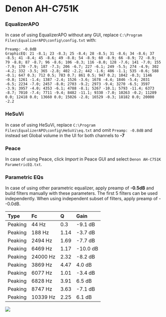 # Denon AH-C751K

### EqualizerAPO
In case of using EqualizerAPO without any GUI, replace `C:\Program Files\EqualizerAPO\config\config.txt`
with:
```
Preamp: -0.8dB
GraphicEQ: 21 -8.1; 23 -8.3; 25 -8.4; 28 -8.5; 31 -8.6; 34 -8.6; 37 -8.5; 41 -8.4; 45 -8.6; 49 -8.8; 54 -8.9; 60 -8.9; 66 -8.9; 72 -8.9; 79 -8.8; 87 -8.7; 96 -8.6; 106 -8.3; 116 -8.0; 128 -7.6; 141 -7.0; 155 -7.9; 170 -7.9; 187 -7.3; 206 -6.7; 227 -6.1; 249 -5.5; 274 -4.9; 302 -4.2; 332 -3.5; 365 -2.8; 402 -2.2; 442 -1.6; 486 -1.1; 535 -0.6; 588 -0.1; 647 0.3; 712 0.5; 783 0.7; 861 0.5; 947 0.2; 1042 -0.3; 1146 -0.8; 1261 -1.4; 1387 -2.4; 1526 -3.6; 1678 -4.4; 1846 -5.4; 2031 -6.5; 2234 -7.0; 2457 -8.0; 2703 -9.2; 2973 -9.4; 3270 -6.5; 3597 -3.9; 3957 -4.0; 4353 -6.1; 4788 -8.1; 5267 -10.1; 5793 -11.4; 6373 -8.7; 7010 -7.4; 7711 -9.4; 8482 -11.1; 9330 -7.0; 10263 -0.2; 11289 0.0; 12418 0.0; 13660 0.0; 15026 -2.8; 16529 -0.3; 18182 0.0; 20000 -2.2
```

### HeSuVi
In case of using HeSuVi, replace `C:\Program Files\EqualizerAPO\config\HeSuVi\eq.txt` and omit `Preamp:
-0.8dB` and instead set Global volume in the UI for both channels to **-7**

### Peace
In case of using Peace, click *Import* in Peace GUI and select `Denon AH-C751K ParametricEQ.txt`.

### Parametric EQs
In case of using other parametric equalizer, apply preamp of **-0.5dB** and build filters manually
with these parameters. The first 5 filters can be used independently.
When using independent subset of filters, apply preamp of --0.0dB.

| Type    | Fc       |    Q | Gain     |
|:--------|:---------|:-----|:---------|
| Peaking | 44 Hz    | 0.3  | -9.1 dB  |
| Peaking | 188 Hz   | 1.14 | -3.7 dB  |
| Peaking | 2494 Hz  | 1.69 | -7.7 dB  |
| Peaking | 6469 Hz  | 1.17 | -10.0 dB |
| Peaking | 24000 Hz | 2.32 | -8.2 dB  |
| Peaking | 3869 Hz  | 4.47 | 4.0 dB   |
| Peaking | 6077 Hz  | 1.01 | -3.4 dB  |
| Peaking | 6828 Hz  | 3.91 | 6.5 dB   |
| Peaking | 8747 Hz  | 3.63 | -7.1 dB  |
| Peaking | 10339 Hz | 2.25 | 6.1 dB   |

![](https://raw.githubusercontent.com/jaakkopasanen/AutoEq/master/results/headphonecom/sbaf-serious/Denon%20AH-C751K/Denon%20AH-C751K.png)